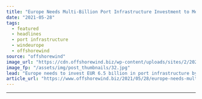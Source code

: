 ```yaml
---
title: "Europe Needs Multi-Billion Port Infrastructure Investment to Meet Offshore Wind Goals – Report"
date: "2021-05-28"
tags: 
  - featured
  - headlines
  - port infrastructure
  - windeurope
  - offshorewind
source: "offshorewind"
image_url: "https://cdn.offshorewind.biz/wp-content/uploads/sites/2/2021/05/28085503/Europe-Needs-Multi-Billion-Port-Infrastructure-Investment-to-Meet-Offshore-Wind-Goals.jpg"
image_fp: "/assets/img/post_thumbnails/32.jpg"
lead: "Europe needs to invest EUR 6.5 billion in port infrastructure by 2030 to deliver"
article_url: "https://www.offshorewind.biz/2021/05/28/europe-needs-multi-billion-port-infrastructure-investment-to-meet-offshore-wind-goals-report/"
---
```


---
